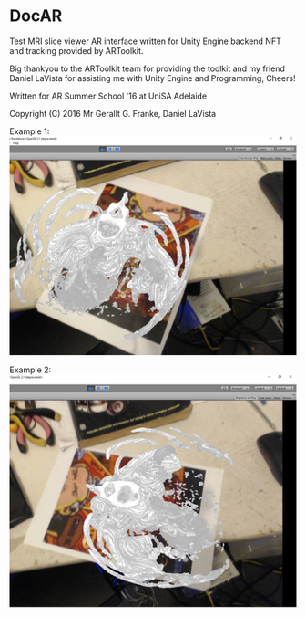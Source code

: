 # DocAR
Test MRI slice viewer AR interface written for Unity Engine backend NFT and tracking provided by ARToolkit.

Big thankyou to the ARToolkit team for providing the toolkit and my friend Daniel LaVista for assisting me with Unity Engine and Programming, Cheers!

Written for AR Summer School '16 at UniSA Adelaide

Copyright (C) 2016 Mr Gerallt G. Franke, Daniel LaVista 


Example 1:
![alt text](screenshots/screenshot1.png "MRI Viewer Example 1")


Example 2:
![alt text](screenshots/screenshot2.jpg "MRI Viewer Example 2")
